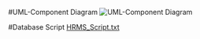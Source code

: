#UML-Component Diagram
![UML-Component Diagram](https://user-images.githubusercontent.com/51702929/122686698-4b0c9d80-d21b-11eb-946b-b27dbdffe720.PNG)

#Database Script
[HRMS_Script.txt](https://github.com/serhat3448/HRMS-Project-React/files/6830450/HRMS_Script.txt)
